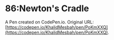 # 86:Newton's Cradle

A Pen created on CodePen.io. Original URL: [https://codepen.io/KhalidMesbah/pen/PoKmXXQ](https://codepen.io/KhalidMesbah/pen/PoKmXXQ).


